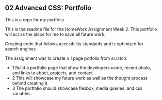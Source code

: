 ## 02 Advanced CSS:  Portfolio

This is a repo for my portfolio

This is the readme file for the HomeWork Assignment Week 2. This portfolio will act as the place for me to save all future work.

Creating code that follows accesibility standards and is optimized for search engines

The assignment was to create a 1 page potfolio from scratch.

- 1 Build a portfolio page that show the developers name, recent photo, and links to about, projects, and contact.
- 2 This will showcase my future work as well as the thought process behind creating it.
- 3 The portfolio should showcase flexbox, media queries, and css variables.


 


